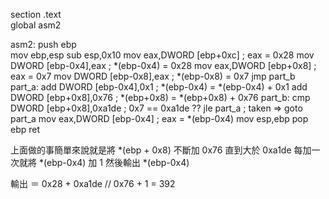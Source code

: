 section .text	
global asm2

asm2:
	push   	ebp                         
	mov    	ebp,esp
	sub    	esp,0x10
	mov    	eax,DWORD [ebp+0xc]        ; eax = 0x28
	mov 	  DWORD [ebp-0x4],eax        ; *(ebp-0x4) = 0x28
	mov    	eax,DWORD [ebp+0x8]        ; eax = 0x7
	mov	    DWORD [ebp-0x8],eax        ; *(ebp-0x8) = 0x7
	jmp    	part_b
part_a:	
	add    	DWORD [ebp-0x4],0x1        ; *(ebp-0x4) = *(ebp-0x4) + 0x1
	add	    DWORD [ebp+0x8],0x76       ; *(ebp+0x8) = *(ebp+0x8) + 0x76
part_b:	
	cmp    	DWORD [ebp+0x8],0xa1de     ; 0x7 == 0xa1de ??
	jle    	part_a                     ; taken => goto part_a
	mov    	eax,DWORD [ebp-0x4]        ; eax = *(ebp-0x4)
	mov	esp,ebp
	pop	ebp
	ret

上面做的事簡單來說就是將 *(ebp + 0x8) 不斷加 0x76 直到大於 0xa1de
每加一次就將 *(ebp-0x4) 加 1
然後輸出 *(ebp-0x4)

輸出 ＝ 0x28 + 0xa1de // 0x76 + 1 = 392 
